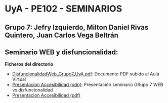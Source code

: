 # UyA - PE102 - SEMINARIOS
## Grupo 7: Jefry Izquierdo, Milton Daniel Rivas Quintero, Juan Carlos Vega Beltrán


## Seminario WEB y disfuncionalidad:  

**Ficheros del directorio**
  - [DisfuncionalidadWeb_Grupo7_UyA.pdf](https://github.com/Nitro1000/UyA/blob/master/Seminario%20WEB%20disfuncionalidad/DisfuncionalidadWeb_Grupo7_UyA.pdf): Documento PDF subido al Aula Virtual
  - [Presentacion Accesibilidad (odp)](https://github.com/Nitro1000/UyA/blob/master/Seminario%20WEB%20disfuncionalidad/Presentacion%20Accesibilidad.odp): Presentación seminario GRupo 7 WEB vs disfuncionalidad
  - [Presentacion Accesibilidad (pdf)](https://github.com/Nitro1000/UyA/blob/master/Seminario%20WEB%20disfuncionalidad/Accesibilidad.pdf)
